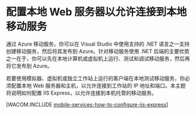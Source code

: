 <properties pageTitle="Configure IIS Express for local testing of Mobile Service" metaKeywords="Azure Mobile Services, .NET Backend, IIS Express" description="Learn how to configure IIS Express to allow connections to a local mobile service project for testing." authors="glenga" title="Configure the local web server to allow connections to a local mobile service" />
<tags ms.service=""
    ms.date="11/20/2014"
    wacn.date="04/11/2015"
    />

# 配置本地 Web 服务器以允许连接到本地移动服务

通过 Azure 移动服务，你可以在 Visual Studio 中使用支持的 .NET 语言之一支持创建移动服务，然后将其发布到 Azure。针对移动服务使用 .NET 后端的主要优势之一在于，你可以先在本地计算机或虚拟机上运行、测试和调试移动服务，然后再将它发布到 Azure。

若要使用模拟器、虚拟机或独立工作站上运行的客户端在本地测试移动服务，你必须配置本地 Web 服务器和主机，以允许连接到工作站的 IP 地址和端口。本主题将说明如何配置 IIS Express，以允许连接到本机托管的移动服务。

[WACOM.INCLUDE [mobile-services-how-to-configure-iis-express][mobile-services-how-to-configure-iis-express]]

  [mobile-services-how-to-configure-iis-express]: ../includes/mobile-services-how-to-configure-iis-express.md
